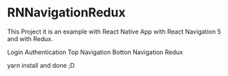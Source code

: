 # RNNavigationRedux
This Project it is an example with React Native App with React Navigation 5 and with Redux.

Login
Authentication
Top Navigation
Botton Navigation
Redux


yarn install and done ;D
